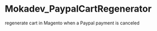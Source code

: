 Mokadev_PaypalCartRegenerator
=============================

regenerate cart in Magento when a Paypal payment is canceled
